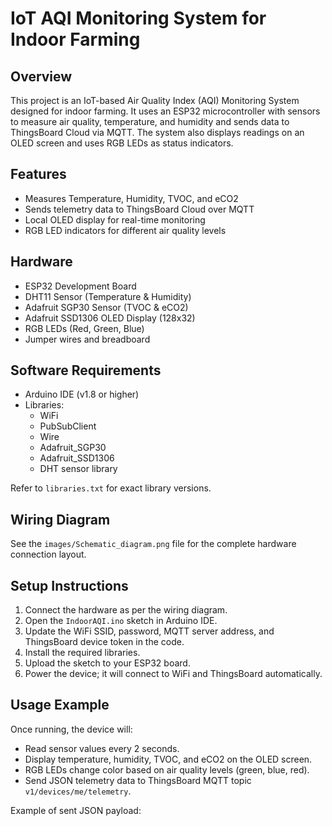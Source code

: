 # IoT AQI Monitoring System for Indoor Farming

## Overview

This project is an IoT-based Air Quality Index (AQI) Monitoring System designed for indoor farming. It uses an ESP32 microcontroller with sensors to measure air quality, temperature, and humidity and sends data to ThingsBoard Cloud via MQTT. The system also displays readings on an OLED screen and uses RGB LEDs as status indicators.

## Features

- Measures Temperature, Humidity, TVOC, and eCO2
- Sends telemetry data to ThingsBoard Cloud over MQTT
- Local OLED display for real-time monitoring
- RGB LED indicators for different air quality levels

## Hardware

- ESP32 Development Board  
- DHT11 Sensor (Temperature & Humidity)  
- Adafruit SGP30 Sensor (TVOC & eCO2)  
- Adafruit SSD1306 OLED Display (128x32)  
- RGB LEDs (Red, Green, Blue)  
- Jumper wires and breadboard  

## Software Requirements

- Arduino IDE (v1.8 or higher)  
- Libraries:  
  - WiFi  
  - PubSubClient  
  - Wire  
  - Adafruit_SGP30  
  - Adafruit_SSD1306  
  - DHT sensor library  

Refer to `libraries.txt` for exact library versions.

## Wiring Diagram

See the `images/Schematic_diagram.png` file for the complete hardware connection layout.

## Setup Instructions

1. Connect the hardware as per the wiring diagram.  
2. Open the `IndoorAQI.ino` sketch in Arduino IDE.  
3. Update the WiFi SSID, password, MQTT server address, and ThingsBoard device token in the code.  
4. Install the required libraries.  
5. Upload the sketch to your ESP32 board.  
6. Power the device; it will connect to WiFi and ThingsBoard automatically.

## Usage Example

Once running, the device will:  
- Read sensor values every 2 seconds.  
- Display temperature, humidity, TVOC, and eCO2 on the OLED screen.  
- RGB LEDs change color based on air quality levels (green, blue, red).  
- Send JSON telemetry data to ThingsBoard MQTT topic `v1/devices/me/telemetry`.  

Example of sent JSON payload:  
